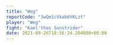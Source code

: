 ```yaml
---
title: "Weg"
reportCode: "3wQm1cVkab6YKLzt"
player: "Weg"
fight: "Kael'thas Sunstrider"
date: 2021-09-26T18:56:24.204000+00:00
---
```


